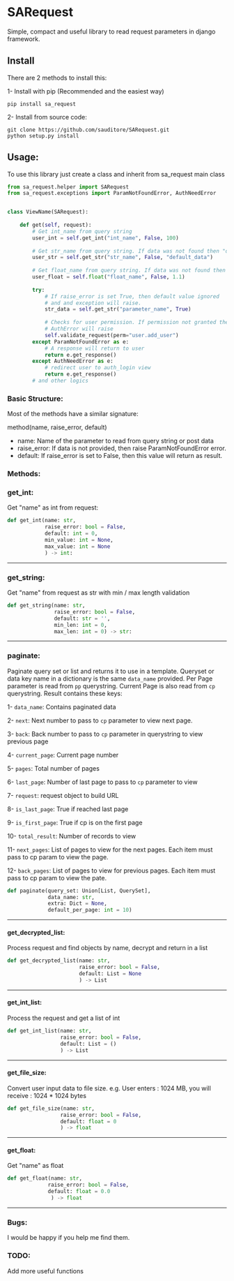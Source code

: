# SARequest
Simple, compact and useful library to read request parameters in django framework. 

## Install
There are 2 methods to install this:

1- Install with pip (Recommended and the easiest way)
```
pip install sa_request
```

2- Install from source code:
```
git clone https://github.com/sauditore/SARequest.git
python setup.py install
```

## Usage:
To use this library just create a class and inherit from sa_request main class

```python
from sa_request.helper import SARequest
from sa_request.exceptions import ParamNotFoundError, AuthNeedError


class ViewName(SARequest):
    
    def get(self, request):
        # Get int_name from query string
        user_int = self.get_int("int_name", False, 100)
        
        # Get str_name from query string. If data was not found then "default_data" will return
        user_str = self.get_str("str_name", False, "default_data")
        
        # Get float_name from query string. If data was not found then 1.1 will return
        user_float = self.float("float_name", False, 1.1)
        
        try:
            # If raise_error is set True, then default value ignored
            # and and exception will raise.
            str_data = self.get_str("parameter_name", True)
            
            # Checks for user permission. If permission not granted then
            # AuthError will raise
            self.validate_request(perm="user.add_user")
        except ParamNotFoundError as e:
            # A response will return to user
            return e.get_response()
        except AuthNeedError as e:
            # redirect user to auth_login view
            return e.get_response()
        # and other logics
```

### Basic Structure:
Most of the methods have a similar signature:

method(name, raise_error, default)

<ul>
<li>
name: Name of the parameter to read from query string or post data
</li>
<li>
raise_error: If data is not provided, then raise ParamNotFoundError error.
</li>
<li>default: If raise_error is set to False, then this value will return as result. </li>
</ul>

### Methods:

### get_int:
Get "name" as int from request:
```python
def get_int(name: str, 
            raise_error: bool = False,
            default: int = 0,
            min_value: int = None,
            max_value: int = None
            ) -> int:

```
<hr/>

### get_string:
Get "name" from request as str with min / max length validation
```python
def get_string(name: str,
               raise_error: bool = False,
               default: str = '',
               min_len: int = 0,
               max_len: int = 0) -> str:
```
<hr/>

### paginate:
Paginate query set or list and returns it to use in a template. Queryset or data key name in a dictionary is
the same ``data_name`` provided. Per Page parameter is read from ``pp`` querystring. Current Page is also
read from ``cp`` querystring.
Result contains these keys:

1- ``data_name``: Contains paginated data

2- ``next``: Next number to pass to ``cp`` parameter to view next page.

3- ``back``: Back number to pass to ``cp`` parameter in querystring to view previous page

4- ``current_page``: Current page number

5- ``pages``: Total number of pages

6- ``last_page``: Number of last page to pass to ``cp`` parameter to view

7- ``request``: request object to build URL

8- ``is_last_page``: True if reached last page

9- ``is_first_page``: True if cp is on the first page

10- ``total_result``: Number of records to view

11- ``next_pages``: List of pages to view for the next pages. Each item must pass to cp param to view the page.

12- ``back_pages``: List of pages to view for previous pages. Each item must pass to cp param to view the pate.


```python
def paginate(query_set: Union[List, QuerySet],
             data_name: str,
             extra: Dict = None,
             default_per_page: int = 10)
```
<hr/>

#### get_decrypted_list:
Process request and find objects by name, decrypt and return in a list
```python
def get_decrypted_list(name: str,
                       raise_error: bool = False,
                       default: List = None
                       ) -> List
```
<hr/>

#### get_int_list:
Process the request and get a list of int
```python
def get_int_list(name: str, 
                 raise_error: bool = False, 
                 default: List = ()
                 ) -> List
```
<hr/>

#### get_file_size:
Convert user input data to file size. e.g. User enters : 1024 MB, you will receive : 1024 * 1024 bytes

```python
def get_file_size(name: str,
                 raise_error: bool = False, 
                 default: float = 0
                 ) -> float
```
<hr/>

#### get_float:
Get "name" as float

```python
def get_float(name: str,
             raise_error: bool = False,
             default: float = 0.0
              ) -> float
```

<hr/>

### Bugs:
I would be happy if you help me find them.

### TODO:
Add more useful functions 
